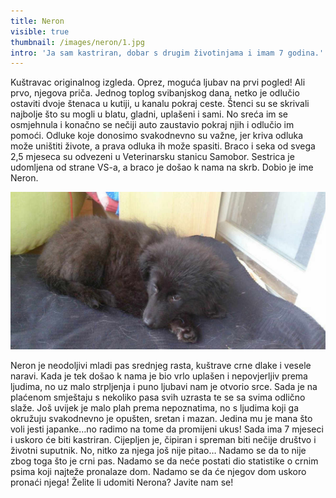 ```yaml
---
title: Neron
visible: true
thumbnail: /images/neron/1.jpg
intro: 'Ja sam kastriran, dobar s drugim životinjama i imam 7 godina.'
---
```


Kuštravac originalnog izgleda. Oprez, moguća ljubav na prvi pogled! Ali prvo, njegova priča. Jednog toplog svibanjskog dana, netko je odlučio ostaviti dvoje štenaca u kutiji, u kanalu pokraj ceste. Štenci su se skrivali najbolje što su mogli u blatu, gladni, uplašeni i sami. No sreća im se osmjehnula i konačno se nečiji auto zaustavio pokraj njih i odlučio im pomoći. Odluke koje donosimo svakodnevno su važne, jer kriva odluka može uništiti živote, a prava odluka ih može spasiti. Braco i seka od svega 2,5 mjeseca su odvezeni u Veterinarsku stanicu Samobor. Sestrica je udomljena od strane VS-a, a braco je došao k nama na skrb. Dobio je ime Neron.

![Neron](/images/neron/2.jpg)

Neron je neodoljivi mladi pas srednjeg rasta, kuštrave crne dlake i vesele naravi. Kada je tek došao k nama je bio vrlo uplašen i nepovjerljiv prema ljudima, no uz malo strpljenja i puno ljubavi nam je otvorio srce. Sada je na plaćenom smještaju s nekoliko pasa svih uzrasta te se sa svima odlično slaže. Još uvijek je malo plah prema nepoznatima, no s ljudima koji ga okružuju svakodnevno je opušten, sretan i mazan. Jedina mu je mana što voli jesti japanke…no radimo na tome da promijeni ukus! Sada ima 7 mjeseci i uskoro će biti kastriran. Cijepljen je, čipiran i spreman biti nečije društvo i životni suputnik. No, nitko za njega još nije pitao… Nadamo se da to nije zbog toga što je crni pas. Nadamo se da neće postati dio statistike o crnim psima koji najteže pronalaze dom. Nadamo se da će njegov dom uskoro pronaći njega! Želite li udomiti Nerona? Javite nam se!

